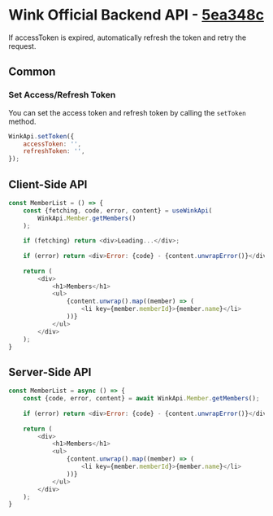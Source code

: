 # Wink Official Backend API - [5ea348c](https://github.com/KMU-WINK/wink-official-backend/tree/5ea348c50daff532b7f9f3350d0b16fa3b4fbaf2)

If accessToken is expired, automatically refresh the token and retry the request.

## Common

### Set Access/Refresh Token

You can set the access token and refresh token by calling the `setToken` method.

```javascript
WinkApi.setToken({
    accessToken: '',
    refreshToken: '',
});
```

## Client-Side API

```javascript
const MemberList = () => {
    const {fetching, code, error, content} = useWinkApi(
        WinkApi.Member.getMembers()
    );
  
    if (fetching) return <div>Loading...</div>;
    
    if (error) return <div>Error: {code} - {content.unwrapError()}</div>;
  
    return (
        <div>
            <h1>Members</h1>
            <ul>
                {content.unwrap().map((member) => (
                    <li key={member.memberId}>{member.name}</li>
                ))}
            </ul>
        </div>
    );
}
```

## Server-Side API

```javascript
const MemberList = async () => {
    const {code, error, content} = await WinkApi.Member.getMembers();
  
    if (error) return <div>Error: {code} - {content.unwrapError()}</div>;
  
    return (
        <div>
            <h1>Members</h1>
            <ul>
                {content.unwrap().map((member) => (
                    <li key={member.memberId}>{member.name}</li>
                ))}
            </ul>
        </div>
    );
}
```
